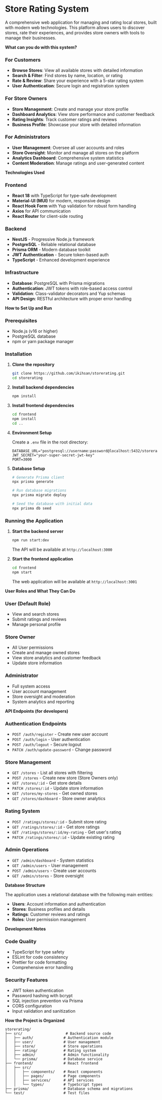 # Store Rating System

A comprehensive web application for managing and rating local stores, built with modern web technologies. This platform allows users to discover stores, rate their experiences, and provides store owners with tools to manage their businesses.

**What can you do with this system?**

### For Customers
- **Browse Stores**: View all available stores with detailed information
- **Search & Filter**: Find stores by name, location, or rating
- **Rate & Review**: Share your experience with a 5-star rating system
- **User Authentication**: Secure login and registration system

### For Store Owners
- **Store Management**: Create and manage your store profile
- **Dashboard Analytics**: View store performance and customer feedback
- **Rating Insights**: Track customer ratings and reviews
- **Business Profile**: Showcase your store with detailed information

### For Administrators
- **User Management**: Oversee all user accounts and roles
- **Store Oversight**: Monitor and manage all stores on the platform
- **Analytics Dashboard**: Comprehensive system statistics
- **Content Moderation**: Manage ratings and user-generated content

**Technologies Used**

### Frontend
- **React 18** with TypeScript for type-safe development
- **Material-UI (MUI)** for modern, responsive design
- **React Hook Form** with Yup validation for robust form handling
- **Axios** for API communication
- **React Router** for client-side routing

### Backend
- **NestJS** - Progressive Node.js framework
- **PostgreSQL** - Reliable relational database
- **Prisma ORM** - Modern database toolkit
- **JWT Authentication** - Secure token-based auth
- **TypeScript** - Enhanced development experience

### Infrastructure
- **Database**: PostgreSQL with Prisma migrations
- **Authentication**: JWT tokens with role-based access control
- **Validation**: Class-validator decorators and Yup schemas
- **API Design**: RESTful architecture with proper error handling

**How to Set Up and Run**

### Prerequisites
- Node.js (v16 or higher)
- PostgreSQL database
- npm or yarn package manager

### Installation

1. **Clone the repository**
   ```bash
   git clone https://github.com/ikihsan/storerating.git
   cd storerating
   ```

2. **Install backend dependencies**
   ```bash
   npm install
   ```

3. **Install frontend dependencies**
   ```bash
   cd frontend
   npm install
   cd ..
   ```

4. **Environment Setup**
   
   Create a `.env` file in the root directory:
   ```env
   DATABASE_URL="postgresql://username:password@localhost:5432/storerating"
   JWT_SECRET="your-super-secret-jwt-key"
   PORT=3000
   ```

5. **Database Setup**
   ```bash
   # Generate Prisma client
   npx prisma generate
   
   # Run database migrations
   npx prisma migrate deploy
   
   # Seed the database with initial data
   npx prisma db seed
   ```

### Running the Application

1. **Start the backend server**
   ```bash
   npm run start:dev
   ```
   The API will be available at `http://localhost:3000`

2. **Start the frontend application**
   ```bash
   cd frontend
   npm start
   ```
   The web application will be available at `http://localhost:3001`

**User Roles and What They Can Do**

### User (Default Role)
- View and search stores
- Submit ratings and reviews
- Manage personal profile

### Store Owner
- All User permissions
- Create and manage owned stores
- View store analytics and customer feedback
- Update store information

### Administrator
- Full system access
- User account management
- Store oversight and moderation
- System analytics and reporting

**API Endpoints (for developers)**

### Authentication Endpoints
- `POST /auth/register` - Create new user account
- `POST /auth/login` - User authentication
- `POST /auth/logout` - Secure logout
- `PATCH /auth/update-password` - Change password

### Store Management
- `GET /stores` - List all stores with filtering
- `POST /stores` - Create new store (Store Owners only)
- `GET /stores/:id` - Get store details
- `PATCH /stores/:id` - Update store information
- `GET /stores/my-stores` - Get owned stores
- `GET /stores/dashboard` - Store owner analytics

### Rating System
- `POST /ratings/stores/:id` - Submit store rating
- `GET /ratings/stores/:id` - Get store ratings
- `GET /ratings/stores/:id/my-rating` - Get user's rating
- `PATCH /ratings/stores/:id` - Update existing rating

### Admin Operations
- `GET /admin/dashboard` - System statistics
- `GET /admin/users` - User management
- `POST /admin/users` - Create user accounts
- `GET /admin/stores` - Store oversight

**Database Structure**

The application uses a relational database with the following main entities:

- **Users**: Account information and authentication
- **Stores**: Business profiles and details
- **Ratings**: Customer reviews and ratings
- **Roles**: User permission management

**Development Notes**

### Code Quality
- TypeScript for type safety
- ESLint for code consistency
- Prettier for code formatting
- Comprehensive error handling

### Security Features
- JWT token authentication
- Password hashing with bcrypt
- SQL injection prevention via Prisma
- CORS configuration
- Input validation and sanitization


**How the Project is Organized**

```
storerating/
├── src/                    # Backend source code
│   ├── auth/              # Authentication module
│   ├── user/              # User management
│   ├── store/             # Store operations
│   ├── rating/            # Rating system
│   ├── admin/             # Admin functionality
│   └── prisma/            # Database service
├── frontend/              # React frontend
│   ├── src/
│   │   ├── components/    # React components
│   │   ├── pages/         # Page components
│   │   ├── services/      # API services
│   │   └── types/         # TypeScript types
├── prisma/                # Database schema and migrations
└── test/                  # Test files

```

